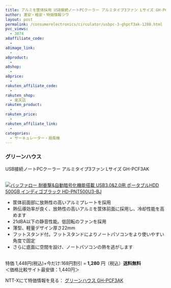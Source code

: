 ```yaml
---
title: アルミを筐体採用 USB接続ノートPCクーラー アルミタイプ3ファン Lサイズ GH-PCF3AK 特価1,280円！送料無料！
author: 激安・格安・特価情報ツウ
layout: post
permalink: /consumerelectronics/circulator/usbpc-3-ghpcf3ak-1280.html
pvc_views:
  - 3874
a8affiliate_code:
  - 
a8image_link:
  - 
a8product:
  - 
a8shop:
  - 
a8price:
  - 
rakuten_affiliate_code:
  - 
rakuten_shop:
  - 楽天店
rakuten_product:
  - 
rakuten_price:
  - 
rakuten_affiliate_link:
  - 
categories:
  - サーキュレーター・扇風機
---
```

### グリーンハウス  
USB接続ノートPCクーラー アルミタイプ3ファン Lサイズ GH-PCF3AK

<div class="img-bg2 img_L">
  <a href="http://px.a8.net/svt/ejp?a8mat=ZYP6S+8IMA3E+S1Q+BWGDT&#038;a8ejpredirect=http://nttxstore.jp/_II_GH13297042" target="_blank"><br /> <img border="0" alt="バッファロー 耐衝撃&#038;自動暗号化機能搭載 USB3.0&#038;2.0用 ポータブルHDD 500GB インディゴブラック HD-PNT500U3-BJ" src="http://i1.wp.com/image.nttxstore.jp/l2_images/G/GH/GH13297042.jpg?w=120" data-recalc-dims="1" /></a>
</div>

<!--more-->

  * 筐体前面部に放熱性の高いアルミプレートを採用
  * 熱伝導効率が良く、放熱性の高いアルミを筐体前面に採用し、冷却性能を高めます
  * 21dBA以下の静音性能。低回転のファンを採用
  * 薄型、軽量デザイン厚さ22mm
  * フットスタンド付。フットスタンドによりノートパソコンをより使いやすい角度で固定
  * さらに底面に空間を設け、ノートパソコンの熱を逃がします

<br clear="all" />特価 1,448円(税込)+今だけ:168円割引 = <span class="tokka-price"><strong>1,280</strong></span> 円（税込）**送料無料**  
＜価格比較サイト最安値：1,440円＞  
  
NTT-Xにて特価情報を見る： <span class="fs150p"><a href="http://px.a8.net/svt/ejp?a8mat=ZYP6S+8IMA3E+S1Q+BWGDT&#038;a8ejpredirect=http://nttxstore.jp/_II_GH13297042" target="_blank">グリーンハウス GH-PCF3AK</a></span>